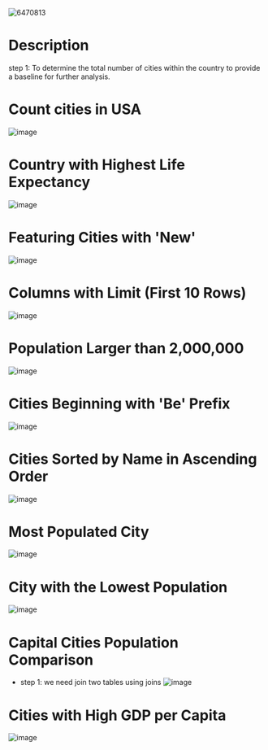 ![6470813](https://github.com/user-attachments/assets/c1b0c4ff-3ef0-460e-a6ba-b2e2bdf41c92)
# Description
step 1: To determine the total number of cities within the country to provide a baseline for further analysis.
# Count cities in USA
![image](https://github.com/user-attachments/assets/395a6e73-d0c5-403b-9966-49051186a73f)
#	Country with Highest Life Expectancy
![image](https://github.com/user-attachments/assets/0f8efb7b-dc4e-46b6-bd57-1ceef4b3b623)
# Featuring Cities with 'New'
![image](https://github.com/user-attachments/assets/a8e6943d-1102-49f2-8b3a-dfc633171f50)
# Columns with Limit (First 10 Rows)
![image](https://github.com/user-attachments/assets/f30dcbd3-b246-447f-8977-2b2fde13f625)
# Population Larger than 2,000,000
![image](https://github.com/user-attachments/assets/cf91625a-b5c0-4210-8fe6-3dcb8da19a85)
# Cities Beginning with 'Be' Prefix
![image](https://github.com/user-attachments/assets/d1e18c12-1cec-416d-8c48-c99b7b8a2768)
# Cities Sorted by Name in Ascending Order
![image](https://github.com/user-attachments/assets/7b37dae9-02be-4a37-a230-67a6173eb10f)
# Most Populated City
![image](https://github.com/user-attachments/assets/b0ea5047-9cfa-4a32-94b7-4af54c714818)
#	City with the Lowest Population
![image](https://github.com/user-attachments/assets/cbd20157-182c-4a49-bb0d-b2b8b84ff45f)

# 	Capital Cities Population Comparison
* step 1: we need join two tables using joins
![image](https://github.com/user-attachments/assets/21bbc99a-bfcd-4b4c-9e2a-5c24f88d7a48)
# Cities with High GDP per Capita
![image](https://github.com/user-attachments/assets/0406bca2-98b9-4d3e-b4b3-f7ad04bd000b)












 

